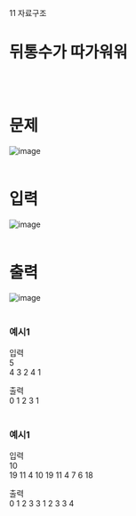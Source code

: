 11 자료구조
# 뒤통수가 따가워워
<br>
<br>

# 문제
![image](https://github.com/user-attachments/assets/2b8cb49d-4208-419f-8b96-50267eeb27e9)  
<br>

# 입력
![image](https://github.com/user-attachments/assets/36e2687d-4a27-41ec-8ead-9c7d901fb79b)  
<br>

# 출력
![image](https://github.com/user-attachments/assets/e385c6c3-99b6-4cc0-b794-39ff0cb9863c)  
<br>

### 예시1
입력  
5  
4 3 2 4 1  

출력  
0 1 2 3 1  
<br>

### 예시1
입력  
10  
19 11 4 10 19 11 4 7 6 18  

출력  
0 1 2 3 3 1 2 3 3 4  
<br>

